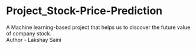 # Project_Stock-Price-Prediction
A Machine learning-based project that helps us to discover the future value of company stock.
<br>
Author - Lakshay Saini
